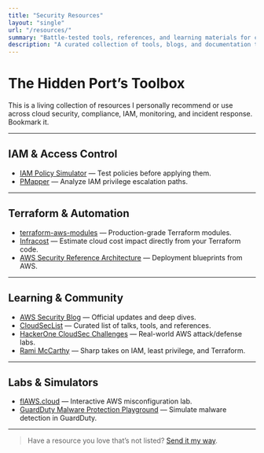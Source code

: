 ```yaml
---
title: "Security Resources"
layout: "single"
url: "/resources/"
summary: "Battle-tested tools, references, and learning materials for cloud security and AWS hardening."
description: "A curated collection of tools, blogs, and documentation to help you secure your AWS environment and build resilient infrastructure."
---
```



# The Hidden Port’s Toolbox

This is a living collection of resources I personally recommend or use across cloud security, compliance, IAM, monitoring, and incident response. Bookmark it.

---

## IAM & Access Control

- [IAM Policy Simulator](https://policysim.aws.amazon.com/) — Test policies before applying them.
- [PMapper](https://github.com/nccgroup/PMapper) — Analyze IAM privilege escalation paths.

---

## Terraform & Automation

- [terraform-aws-modules](https://github.com/terraform-aws-modules) — Production-grade Terraform modules.
- [Infracost](https://www.infracost.io/) — Estimate cloud cost impact directly from your Terraform code.
- [AWS Security Reference Architecture](https://docs.aws.amazon.com/prescriptive-guidance/latest/security-reference-architecture/) — Deployment blueprints from AWS.

---

## Learning & Community

- [AWS Security Blog](https://aws.amazon.com/blogs/security/) — Official updates and deep dives.
- [CloudSecList](https://cloudseclist.com/) — Curated list of talks, tools, and references.
- [HackerOne CloudSec Challenges](https://www.hacker101.com/cloud) — Real-world AWS attack/defense labs.
- [Rami McCarthy](https://ramimac.me/) — Sharp takes on IAM, least privilege, and Terraform.

---

## Labs & Simulators

- [flAWS.cloud](http://flaws2.cloud/) — Interactive AWS misconfiguration lab.
- [GuardDuty Malware Protection Playground](https://github.com/aws-samples/amazon-guardduty-malware-protection-sample-data) — Simulate malware detection in GuardDuty.

---

> Have a resource you love that’s not listed? [Send it my way](mailto:admin@thehiddenport.dev).
